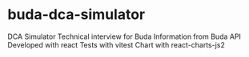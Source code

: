 # buda-dca-simulator

DCA Simulator
Technical interview for Buda
Information from Buda API
Developed with react
Tests with vitest
Chart with react-charts-js2
